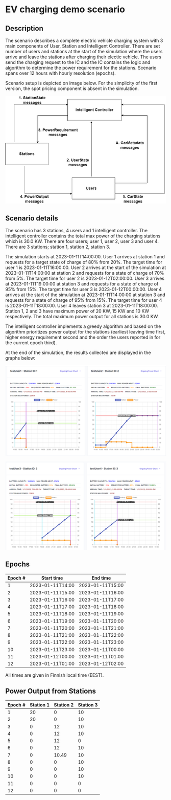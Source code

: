 # EV charging demo scenario

## Description

The scenario describes a complete electric vehicle charging system with 3 main components of User, Station and Intelligent Controller. There are set number of users and stations at the start of the simulation where the users arrive and leave the stations after charging their electic vehicle. The users send the charging request to the IC and the IC contains the logic and algorithm to determine the power requirement for the stations.  Scenario spans over 12 hours with hourly resolution (epochs).

Scenario setup is depicted on image below. For the simplicity of the first version, the spot pricing component is absent in the simulation.

![A diagram for the structure for the EV charging demo scenario](images/ev_charging_demo.png)

## Scenario details

The scenario has 3 stations, 4 users and 1 intelligent controller. The intelligent controller contains the total max power of the charging stations which is 30.0 KW. There are four users; user 1, user 2, user 3 and user 4. There are 3 stations; station 1, station 2, station 3. 

The simulation starts at 2023-01-11T14:00:00. User 1 arrives at station 1 and requests for a target state of charge of 80% from 20%. The target time for user 1 is 2023-01-11T16:00:00. User 2 arrives at the start of the simulation at 2023-01-11T14:00:00 at station 2 and requests for a state of charge of 70% from 5%. The target time for user 2 is 2023-01-12T02:00:00. User 3 arrives at 2023-01-11T19:00:00 at station 3 and requests for a state of charge of 95% from 15%. The target time for user 3 is 2023-01-12T00:00:00. User 4 arrives at the start of the simulation at 2023-01-11T14:00:00 at station 3 and requests for a state of charge of 95% from 15%. The target time for user 4 is 2023-01-11T18:00:00. User 4 leaves station 3 at 2023-01-11T18:00:00. Station 1, 2 and 3 have maximum power of 20 KW, 15 KW and 10 KW respectively. The total maximum power output for all stations is 30.0 KW.

The intelligent controller implements a greedy algorithm and based on the algorithm prioritizes power output for the stations (earliest leaving time first, higher energy requirement second and the order the users reported in for the current epoch third). 

At the end of the simulation, the results collected are displayed in the graphs below:

![A figure showing charging graph for user1 and user2](images/ev_charging_user1_user2.png)


![A figure showing charging graph for user3 and user4](images/ev_charging_user3_user4.png)


## Epochs

| Epoch # | Start time       | End time         |
| ------- | ---------------- | ---------------- |
| 1       | 2023-01-11T14:00 | 2023-01-11T15:00 |
| 2       | 2023-01-11T15:00 | 2023-01-11T16:00 |
| 3       | 2023-01-11T16:00 | 2023-01-11T17:00 |
| 4       | 2023-01-11T17:00 | 2023-01-11T18:00 |
| 5       | 2023-01-11T18:00 | 2023-01-11T19:00 |
| 6       | 2023-01-11T19:00 | 2023-01-11T20:00 |
| 7       | 2023-01-11T20:00 | 2023-01-11T21:00 |
| 8       | 2023-01-11T21:00 | 2023-01-11T22:00 |
| 9       | 2023-01-11T22:00 | 2023-01-11T23:00 |
| 10      | 2023-01-11T23:00 | 2023-01-11T00:00 |
| 11      | 2023-01-12T00:00 | 2023-01-11T01:00 |
| 12      | 2023-01-11T01:00 | 2023-01-12T02:00 |


All times are given in Finnish local time (EEST).

## Power Output from Stations



| Epoch # | Station 1 | Station 2 | Station 3 |
| ------- | ---------------- | ---------------- | ---------------- |
| 1       | 20 | 0 | 10 | 
| 2       | 20 | 0 | 10 |
| 3       | 0 | 12 | 10 |
| 4       | 0 | 12 | 10 |
| 5       | 0 | 12 | 0 |
| 6       | 0 | 12 | 10 |
| 7       | 0 | 10.49 | 10 |
| 8       | 0 | 0 | 10 |
| 9       | 0 | 0 | 10 |
| 10       | 0 | 0 | 10 |
| 11       | 0 | 0 | 0 |
| 12       | 0 | 0 | 0 |